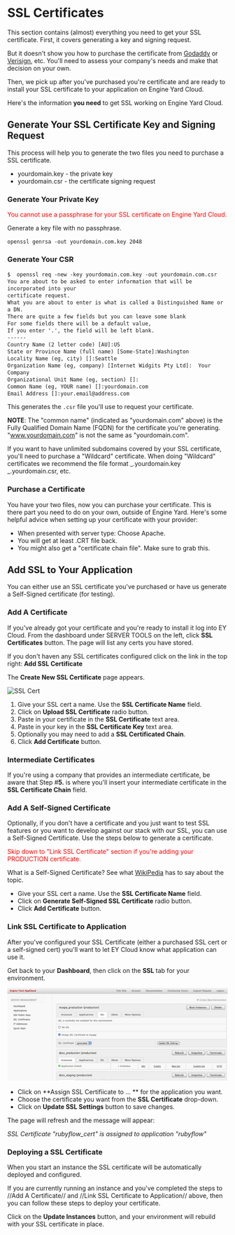 # SSL Certificates

This section contains (almost) everything you need to get your SSL certificate.  First, it covers generating a key and signing request.  

But it doesn't show you how to purchase the certificate from [Godaddy](http://www.godaddy.com) or [Verisign](http://www.verisign.com), etc.  You'll need to assess your company's needs and make that decision on your own.

Then, we pick up after you've purchased you're certificate and are ready to install your SSL certificate to your application on Engine Yard Cloud.

Here's the information **you need** to get SSL working on Engine Yard Cloud.

## Generate Your SSL Certificate Key and Signing Request

This process will help you to generate the two files you need to purchase a SSL certificate.

  * yourdomain.key - the private key
  * yourdomain.csr - the certificate signing request

### Generate Your Private Key

<html><span style="color:red;">You cannot use a passphrase for your SSL certificate on Engine Yard Cloud.</span></html>

Generate a key file with no passphrase.

    openssl genrsa -out yourdomain.com.key 2048

### Generate Your CSR


    $  openssl req -new -key yourdomain.com.key -out yourdomain.com.csr
    You are about to be asked to enter information that will be incorporated into your
    certificate request.
    What you are about to enter is what is called a Distinguished Name or a DN.
    There are quite a few fields but you can leave some blank
    For some fields there will be a default value,
    If you enter '.', the field will be left blank.
    ------
    Country Name (2 letter code) [AU]:US
    State or Province Name (full name) [Some-State]:Washington
    Locality Name (eg, city) []:Seattle
    Organization Name (eg, company) [Internet Widgits Pty Ltd]:  Your Company
    Organizational Unit Name (eg, section) []:
    Common Name (eg, YOUR name) []:yourdomain.com
    Email Address []:your.email@address.com


This generates the `.csr` file you'll use to request your certificate.

**NOTE**: The "common name" (indicated as "yourdomain.com" above) is the Fully Qualified Domain Name (FQDN) for the certificate you're generating.  <nowiki>"www.yourdomain.com" is not the same as "yourdomain.com".</nowiki>

If you want to have unlimited subdomains covered by your SSL certificate, you'll need to purchase a "Wildcard" certificate.  When doing "Wildcard" certificates we recommend the file format _.yourdomain.key _.yourdomain.csr, etc.

### Purchase a Certificate

You have your two files, now you can purchase your certificate.  This is there part you need to do on your own, outside of Engine Yard.  Here's some helpful advice when setting up your certificate with your provider:

  * When presented with server type: Choose Apache.
  * You will get at least .CRT file back.
  * You might also get a "certificate chain file".  Make sure to grab this.

## Add SSL to Your Application

You can either use an SSL certificate you've purchased or have us generate a Self-Signed certificate (for testing).

### Add A Certificate

If you've already got your certificate and you're ready to install it log into EY Cloud. From the dashboard under SERVER TOOLS on the left, click **SSL Certificates** button.  The page will list any certs you have stored.

If you don't haven any SSL certificates configured click on the link in the top right: **Add SSL Certificate**

The **Create New SSL Certificate** page appears.

![SSL Cert](images/appcloudsslcertificates.png)

  1. Give your SSL cert a name.  Use the **SSL Certificate Name** field.
  2. Click on **Upload SSL Certificate** radio button.
  3. Paste in your certificate in the **SSL Certificate** text area.
  4. Paste in your key in the **SSL Certificate Key** text area.
  5. Optionally you may need to add a **SSL Certificated Chain**.
  6. Click **Add Certificate** button.

### Intermediate Certificates

If you're using a company that provides an intermediate certificate, be aware that Step #**5.** is where you'll insert your intermediate certificate in the **SSL Certificate Chain** field.

### Add A Self-Signed Certificate

Optionally, if you don't have a certificate and you just want to test SSL features or you want to develop against our stack with our SSL, you can use a Self-Signed Certificate.  Use the steps below to generate a certificate.

<html><span style="color:red;">Skip down to "Link SSL Certificate" section if you're adding your PRODUCTION certificate.</span></html>

What is a Self-Signed Certificate?  See what [WikiPedia](http://en.wikipedia.org/wiki/Self-signed_certificate) has to say about the topic.

  - Give your SSL cert a name.  Use the **SSL Certificate Name** field.
  - Click on **Generate Self-Signed SSL Certificate** radio button.
  - Click **Add Certificate** button.

### Link SSL Certificate to Application

After you've configured your SSL Certificate (either a purchased SSL cert or a self-signed cert) you'll want to let EY Cloud know what application can use it.

Get back to your **Dashboard**, then click on the **SSL** tab for your environment.

![SSL Tab](images/ssl_tab.jpg)

  - Click on **Assign SSL Certifiicate to ... ** for the application you want.
  - Choose the certificate you want from the **SSL Certificate** drop-down.
  - Click on **Update SSL Settings** button to save changes.

The page will refresh and the message will appear:

*SSL Certificate "rubyflow_cert" is assigned to application "rubyflow"*

### Deploying a SSL Certificate

When you start an instance the SSL certificate will be automatically deployed and configured.

If you are currently running an instance and you've completed the steps to //Add A Certificate// and //Link SSL Certificate to Application// above, then you can follow these steps to deploy your certificate.

Click on the **Update Instances** button, and your environment will rebuild with your SSL certificate in place.
